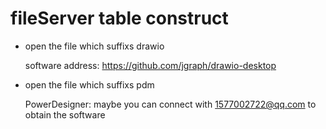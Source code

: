 # fileServer table construct


+ open the  file which suffixs drawio 

    software address: https://github.com/jgraph/drawio-desktop


+ open the  file which suffixs pdm

     PowerDesigner: maybe you can connect with 1577002722@qq.com to obtain the software
